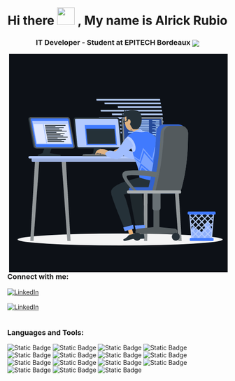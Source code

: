 <h1 align="center">
    Hi there
    <img 
        src="https://raw.githubusercontent.com/Tarikul-Islam-Anik/Animated-Fluent-Emojis/master/Emojis/Hand%20gestures/Waving%20Hand.png" 
        width="40" 
        height="40"/>
    , My name is Alrick Rubio
</h1>


<h3 align="center">
    IT Developer - Student at EPITECH Bordeaux 
    <a href="https://www.epitech.eu">
        <img align="center" src="https://epitech.eu/favicon.ico" width="35px">
    </a>
</h3> 


<img align="right" src="assets/animation_500_kxa883sd.gif"/>

<br></br>
<h3 align="left">Connect with me:</h3>

[<img align="top" alt="LinkedIn" src="https://img.shields.io/badge/LinkedIn-0077B5?style=for-the-badge&logo=linkedin&logoColor=white" />](http://www.linkedin.com/in/alrick-rubio)
<br></br>
[<img align="top" alt="LinkedIn" src="https://img.shields.io/badge/ProtonMail-8B89CC?style=for-the-badge&logo=protonmail&logoColor=white" />](mailto:alrick.rubio@pm.me)
<br></br>

<h3 align="left">Languages and Tools:</h3>
<div align="left">
    <img alt="Static Badge" src="https://img.shields.io/badge/C-00599C?style=for-the-badge&logo=c&logoColor=white&link=https%3A%2F%2Fwww.cprogramming.com">
    <img alt="Static Badge" src="https://img.shields.io/badge/C%2B%2B-00599C?style=for-the-badge&logo=cplusplus&logoColor=white&link=https%3A%2F%2Fisocpp.org">
    <img alt="Static Badge" src="https://img.shields.io/badge/Python-3776AB?style=for-the-badge&logo=Python&logoColor=white&link=https%3A%2F%2Fwww.python.org">
    <img alt="Static Badge" src="https://img.shields.io/badge/bash-4EAA25?style=for-the-badge&logo=gnubash&logoColor=white&link=https%3A%2F%2Fwww.gnu.org%2Fsoftware%2Fbash%2F">
    <img alt="Static Badge" src="https://img.shields.io/badge/sfml-8CC445?style=for-the-badge&logo=sfml&logoColor=white&link=https%3A%2F%2Fwww.sfml-dev.org">
    <img alt="Static Badge" src="https://img.shields.io/badge/linux-FCC624?style=for-the-badge&logo=linux&logoColor=black&link=https%3A%2F%2Fwww.kernel.org">
    <img alt="Static Badge" src="https://img.shields.io/badge/github-181717?style=for-the-badge&logo=github&logoColor=white&link=https%3A%2F%2Fgithub.com%2F">
    <img alt="Static Badge" src="https://img.shields.io/badge/gitlab-FC6D26?style=for-the-badge&logo=gitlab&logoColor=white&link=https%3A%2F%2Fgitlab.com">
    <img alt="Static Badge" src="https://img.shields.io/badge/docker-2496ED?style=for-the-badge&logo=docker&logoColor=white&link=https%3A%2F%2Fwww.docker.com">
    <img alt="Static Badge" src="https://img.shields.io/badge/portainer-13BEF9?style=for-the-badge&logo=portainer&logoColor=white&link=https%3A%2F%2Fwww.portainer.io">
    <img alt="Static Badge" src="https://img.shields.io/badge/ansible-EE0000?style=for-the-badge&logo=ansible&logoColor=white&link=https%3A%2F%2Fwww.ansible.com">
    <img alt="Static Badge" src="https://img.shields.io/badge/neovim-57A143?style=for-the-badge&logo=neovim&logoColor=white&link=https%3A%2F%2Fneovim.io">
    <img alt="Static Badge" src="https://img.shields.io/badge/virtualbox-183A61?style=for-the-badge&logo=virtualbox&logoColor=white&link=https%3A%2F%2Fwww.virtualbox.org">
    <img alt="Static Badge" src="https://img.shields.io/badge/vmware-607078?style=for-the-badge&logo=vmware&logoColor=white&link=https%3A%2F%2Fwww.vmware.com">
    <img alt="Static Badge" src="https://img.shields.io/badge/qemu-FF6600?style=for-the-badge&logo=qemu&logoColor=white&link=https%3A%2F%2Fwww.qemu.org">
</div>
